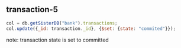 ##  transaction-5

```javascript
col = db.getSisterDB("bank").transactions;
col.update({_id: transaction._id}, {$set: {state: "commited"}});
```

note:
transaction state is set to committed
